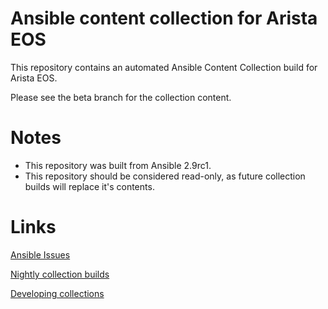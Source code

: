 Ansible content collection for Arista EOS
==============================

This repository contains an automated Ansible Content Collection build for Arista EOS.

Please see the beta branch for the collection content.

# Notes

- This repository was built from Ansible 2.9rc1.
- This repository should be considered read-only, as future collection builds will replace it's contents.

# Links

[Ansible Issues](https://github.com/ansible/ansible/issues)

[Nightly collection builds](https://github.com/ansible-network/ansible_collections.arista.eos)

[Developing collections](https://docs.ansible.com/ansible/devel/dev_guide/developing_collections.html)
